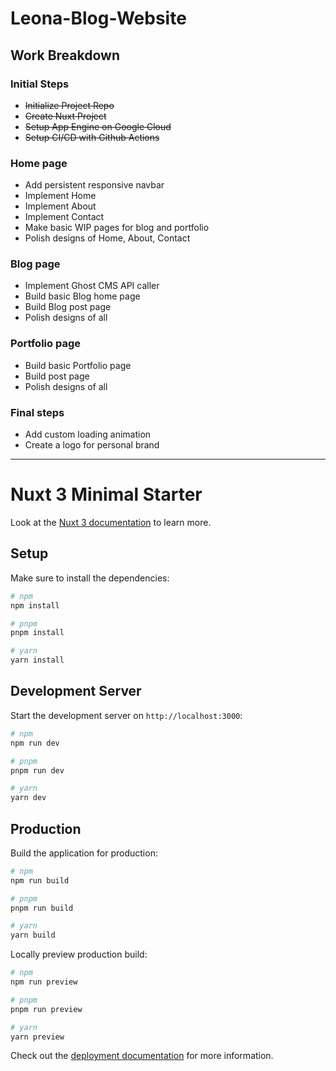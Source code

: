 # Leona-Blog-Website

## Work Breakdown

### Initial Steps
- ~~Initialize Project Repo~~
- ~~Create Nuxt Project~~
- ~~Setup App Engine on Google Cloud~~
- ~~Setup CI/CD with Github Actions~~

### Home page
- Add persistent responsive navbar
- Implement Home
- Implement About
- Implement Contact
- Make basic WIP pages for blog and portfolio
- Polish designs of Home, About, Contact

### Blog page
- Implement Ghost CMS API caller
- Build basic Blog home page
- Build Blog post page
- Polish designs of all

### Portfolio page
- Build basic Portfolio page
- Build post page
- Polish designs of all

### Final steps
- Add custom loading animation
- Create a logo for personal brand
<hr/>

# Nuxt 3 Minimal Starter

Look at the [Nuxt 3 documentation](https://nuxt.com/docs/getting-started/introduction) to learn more.

## Setup

Make sure to install the dependencies:

```bash
# npm
npm install

# pnpm
pnpm install

# yarn
yarn install
```

## Development Server

Start the development server on `http://localhost:3000`:

```bash
# npm
npm run dev

# pnpm
pnpm run dev

# yarn
yarn dev
```

## Production

Build the application for production:

```bash
# npm
npm run build

# pnpm
pnpm run build

# yarn
yarn build
```

Locally preview production build:

```bash
# npm
npm run preview

# pnpm
pnpm run preview

# yarn
yarn preview
```

Check out the [deployment documentation](https://nuxt.com/docs/getting-started/deployment) for more information.
